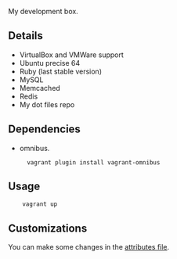 My development box.

## Details

* VirtualBox and VMWare support
* Ubuntu precise 64
* Ruby (last stable version)
* MySQL
* Memcached
* Redis
* My dot files repo

## Dependencies

* omnibus.

		vagrant plugin install vagrant-omnibus

## Usage

		vagrant up

## Customizations

You can make some changes in the [attributes file](https://github.com/tapajos/dev_box/blob/master/my_cookbooks/dev_box/attributes/default.rb).